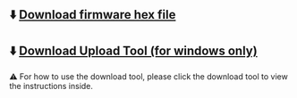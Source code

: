 ## :arrow_down: [Download firmware hex file](./Z6_V2.zip)

## :arrow_down: [Download Upload Tool (for windows only)](https://github.com/ZONESTAR3D/Firmware/tree/master/Firmware_Upload_tool_for_ZRIB_ZMIB)
:warning: For how to use the download tool, please click the download tool to view the instructions inside.

